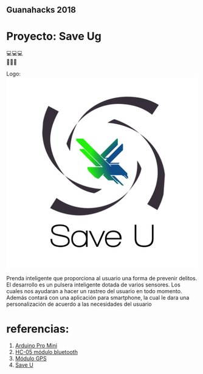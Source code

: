 ## Guanahacks 2018

# Proyecto: Save Ug

:computer::computer::computer:  
:iphone::iphone::iphone:  

Logo: 
![alt text](https://github.com/josewtf01/save_ug_guanahacks_18/blob/master/Logo_SaveU.png "Logo Title Text 1")

Prenda inteligente que proporciona al usuario una forma
de prevenir delitos.  
El desarrollo es un pulsera inteligente dotada de varios sensores.
Los cuales nos ayudaran a hacer un rastreo del usuario en todo momento.
Además contará con una aplicación para smartphone, la cual le dara
una personalización de acuerdo a las necesidades del usuario

# referencias:  
1. [Arduino Pro Mini](https://articulo.mercadolibre.com.mx/MLM-617891483-arduino-pro-mini-atmega328-_JM)
2. [HC-05 módulo bluetooth ](https://articulo.mercadolibre.com.mx/MLM-553731536-modulo-bluetooth-hc-05-inalambrico-maestro-esclavo-arduino-_JM)
3. [Módulo GPS](https://articulo.mercadolibre.com.mx/MLM-609817983-modulo-gps-de-navegacion-satelital-gt-u7-neo-6m-micro-stm32-_JM)
4. [Save U](https://play.google.com/store/apps/details?id=com.javierramirez.saveb)
